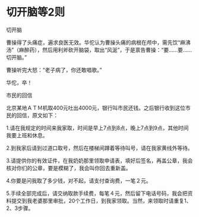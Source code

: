 # 切开脑等2则

切开脑

曹操得了头痛症，遍求良医无效。华佗认为曹操头痛的病根在颅中，需先饮“麻沸汤”（麻醉药），然后用利斧砍开脑袋，取出“风涎”，于是禀告曹操：“要……要……切开脑。”

曹操听完大怒：“老子病了，你还敢唱歌。”

华佗，卒！

市民的回信

北京某地ＡＴＭ机取400元吐出4000元，银行叫市民还钱。之后银行收到这位市民的回信，原文如下：

1.请在我规定的时间来我家取，时间是早上7点到8点，晚上7点到9点，其他时间我要上班和休息。

2.到我家后请到过道口取号，然后在楼梯间蹲着等待叫号，请在我家黄线外等待。

3.请提供你的有效证件，在我奶奶那里领取申请表，填好后签名，再盖公章，我会核对你们的公章，要是模糊了，我会叫你回去重新盖。

4.你要是问我取了多少钱，对不起，请支付查询费，一笔２元。

5.手续全部完成后，请交纳取款手续费，每笔４元，然后留下电话号码，我会把资料提交到我老婆那里审批，20个工作日，到我家领取。当然，来领取时请重复1、2、3步骤。